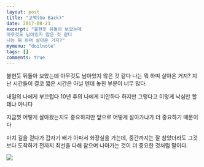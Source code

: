 ```yaml
---
layout: post
title: "고백(Go Back)"
date: 2017-08-21
excerpt: "불현듯 뒤돌아 보았는데
아무것도 남아있지 않은 것 같다
나는 뭐 하며 살아온 거지?"
mymenu: "doilnote"
tags: []
comments: true
---
```


불현듯 뒤돌아 보았는데
아무것도 남아있지 않은 것 같다
나는 뭐 하며 살아온 거지?
지난 시간들이 결코 짧은 시간은 아닐 텐데
놓친 부분이 너무 많다.


내일의 나에게 부끄럽다
10년 후의 나에게 미안하다
하지만 그렇다고 이렇게 낙심만 할 테냐
아니다

지금껏 어떻게 살아왔는지도 중요하지만
앞으로 어떻게 살아가냐가 더 중요하기 때문이다


마치 길을 걷다가 갑자기
배가 아파서 화장실을 가는데,
중간까지는 잘 참았더라도 그것보다
도착하기 전까지 최선을 다해 참으며 나아가는 것이
더 중요한 것처럼 말이다.  

![](https://raw.githubusercontent.com/D0iloppa/d0iloppa.github.io/master/_posts/doilnote/old/goback/1.jpg)

